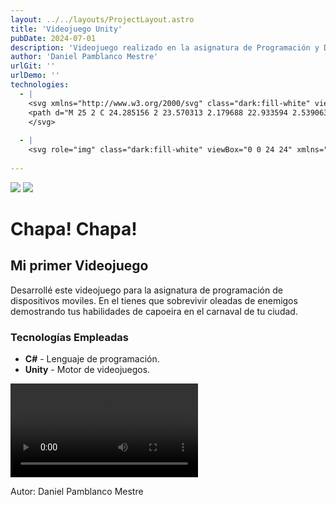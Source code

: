 ```yaml
---
layout: ../../layouts/ProjectLayout.astro
title: 'Videojuego Unity'
pubDate: 2024-07-01
description: 'Videojuego realizado en la asignatura de Programación y Desarrollo Multimedia'
author: 'Daniel Pamblanco Mestre'
urlGit: ''
urlDemo: ''
technologies:
  - |
    <svg xmlns="http://www.w3.org/2000/svg" class="dark:fill-white" viewBox="0 0 50 50">
    <path d="M 25 2 C 24.285156 2 23.570313 2.179688 22.933594 2.539063 L 6.089844 12.003906 C 4.800781 12.726563 4 14.082031 4 15.535156 L 4 34.464844 C 4 35.917969 4.800781 37.273438 6.089844 37.996094 L 22.933594 47.460938 C 23.570313 47.820313 24.285156 48 25 48 C 25.714844 48 26.429688 47.820313 27.066406 47.460938 L 43.910156 38 C 45.199219 37.273438 46 35.917969 46 34.464844 L 46 15.535156 C 46 14.082031 45.199219 12.726563 43.910156 12.003906 L 27.066406 2.539063 C 26.429688 2.179688 25.714844 2 25 2 Z M 25 13 C 28.78125 13 32.277344 14.753906 34.542969 17.738281 L 30.160156 20.277344 C 28.84375 18.835938 26.972656 18 25 18 C 21.140625 18 18 21.140625 18 25 C 18 28.859375 21.140625 32 25 32 C 26.972656 32 28.84375 31.164063 30.160156 29.722656 L 34.542969 32.261719 C 32.277344 35.246094 28.78125 37 25 37 C 18.382813 37 13 31.617188 13 25 C 13 18.382813 18.382813 13 25 13 Z M 35 20 L 37 20 L 37 22 L 39 22 L 39 20 L 41 20 L 41 22 L 43 22 L 43 24 L 41 24 L 41 26 L 43 26 L 43 28 L 41 28 L 41 30 L 39 30 L 39 28 L 37 28 L 37 30 L 35 30 L 35 28 L 33 28 L 33 26 L 35 26 L 35 24 L 33 24 L 33 22 L 35 22 Z M 37 24 L 37 26 L 39 26 L 39 24 Z"></path>
    </svg>
    
  - |
    <svg role="img" class="dark:fill-white" viewBox="0 0 24 24" xmlns="http://www.w3.org/2000/svg"><title>Unity</title><path d="m12.9288 4.2939 3.7997 2.1929c.1366.077.1415.2905 0 .3675l-4.515 2.6076a.4192.4192 0 0 1-.4246 0L7.274 6.8543c-.139-.0745-.1415-.293 0-.3675l3.7972-2.193V0L1.3758 5.5977V16.793l3.7177-2.1456v-4.3858c-.0025-.1565.1813-.2682.318-.1838l4.5148 2.6076a.4252.4252 0 0 1 .2136.3676v5.2127c.0025.1565-.1813.2682-.3179.1838l-3.7996-2.1929-3.7178 2.1457L12 24l9.6954-5.5977-3.7178-2.1457-3.7996 2.1929c-.1341.082-.3229-.0248-.3179-.1838V13.053c0-.1565.087-.2956.2136-.3676l4.5149-2.6076c.134-.082.3228.0224.3179.1838v4.3858l3.7177 2.1456V5.5977L12.9288 0Z"/></svg>
 
---
```


<div class="max-w-4xl mx-auto p-6 rounded-lg shadow-md">
  
  <!-- Imagen centrada -->
  <div class="flex flex-wrap justify-center gap-5 mb-6">
    <img src="/videojuego.png" class="rounded-lg shadow-lg w-[300px]">
     <img src="/videojuego2.png" class="rounded-lg shadow-lg w-[300px]">
  </div>
  
  <!-- Título principal -->
  <h1 class="text-2xl sm:text-4xl lg:text-6xl font-bold dark:text-gray-50 mb-4 text-center">
    Chapa! Chapa!
  </h1>
  
  <!-- Subtítulo -->
  <h2 class="text-lg sm:text-2xl lg:text-4xl font-semibold dark:text-gray-50 mb-6 text-center">
    Mi primer Videojuego
  </h2>
  
  <!-- Descripción del proyecto -->
  <p class="text-sm sm:text-base lg:text-lg dark:text-gray-50 mb-8 leading-relaxed text-justify">
    Desarrollé este videojuego para la asignatura de programación de dispositivos moviles. 
    En el tienes que sobrevivir oleadas de enemigos demostrando tus habilidades de capoeira en el carnaval de tu ciudad.
    
    
  </p>
  
  <!-- Tecnologías utilizadas -->
  <div class="mb-8">
    <h3 class="text-lg sm:text-2xl lg:text-4xl font-semibold dark:text-gray-50 mb-4">Tecnologías Empleadas</h3>
    <ul class="list-disc list-inside pl-5 space-y-2 dark:text-gray-50">
      <li><strong>C#</strong> - Lenguaje de programación.</li>
      <li><strong>Unity</strong> - Motor de videojuegos.</li>
    </ul>
  </div>
  <video controls>
  <source src="/0414.mp4" type="video/mp4">
  </video>
  <!-- Autor -->
  <p class="text-right text-sm dark:text-gray-50">Autor: Daniel Pamblanco Mestre</p>
</div>
